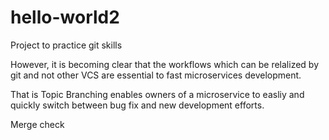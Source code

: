 # hello-world2
Project to practice git skills 

However, it is becoming clear that the workflows which can 
be relalized by git and not other VCS are essential to 
fast microservices development. 

That is Topic Branching enables owners of a microservice to easliy
and quickly switch between bug fix and new development efforts. 

Merge check